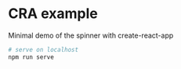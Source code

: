 # CRA example

Minimal demo of the spinner with create-react-app

```sh
# serve on localhost
npm run serve
```
